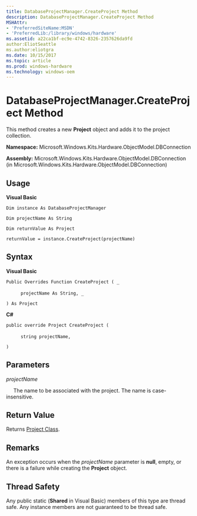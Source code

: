 ```yaml
---
title: DatabaseProjectManager.CreateProject Method
description: DatabaseProjectManager.CreateProject Method
MSHAttr:
- 'PreferredSiteName:MSDN'
- 'PreferredLib:/library/windows/hardware'
ms.assetid: a22ca1bf-ec9e-4742-8326-2357626da9fd
author:EliotSeattle
ms.author:eliotgra
ms.date: 10/15/2017
ms.topic: article
ms.prod: windows-hardware
ms.technology: windows-oem
---
```


# DatabaseProjectManager.CreateProject Method


This method creates a new **Project** object and adds it to the project collection.

**Namespace:** Microsoft.Windows.Kits.Hardware.ObjectModel.DBConnection

**Assembly:** Microsoft.Windows.Kits.Hardware.ObjectModel.DBConnection (in Microsoft.Windows.Kits.Hardware.ObjectModel.DBConnection)

## <span id="Usage"></span><span id="usage"></span><span id="USAGE"></span>Usage


**Visual Basic**

`Dim instance As DatabaseProjectManager`

`Dim projectName As String`

`Dim returnValue As Project`

`returnValue = instance.CreateProject(projectName)`

## <span id="Syntax"></span><span id="syntax"></span><span id="SYNTAX"></span>Syntax


**Visual Basic**

`Public Overrides Function CreateProject ( _`

          `projectName As String, _`

`) As Project`

**C#**

`public override Project CreateProject (`

          `string projectName,`

`)`

## <span id="Parameters"></span><span id="parameters"></span><span id="PARAMETERS"></span>Parameters


*projectName*

     The name to be associated with the project. The name is case-insensitive.

## <span id="Return_Value"></span><span id="return_value"></span><span id="RETURN_VALUE"></span>Return Value


Returns [Project Class](project-class.md).

## <span id="Remarks"></span><span id="remarks"></span><span id="REMARKS"></span>Remarks


An exception occurs when the *projectName* parameter is **null**, empty, or there is a failure while creating the **Project** object.

## <span id="Thread_Safety"></span><span id="thread_safety"></span><span id="THREAD_SAFETY"></span>Thread Safety


Any public static (**Shared** in Visual Basic) members of this type are thread safe. Any instance members are not guaranteed to be thread safe.

 

 






